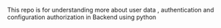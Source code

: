 This repo is for understanding more about user data , authentication and configuration
authorization in Backend using python